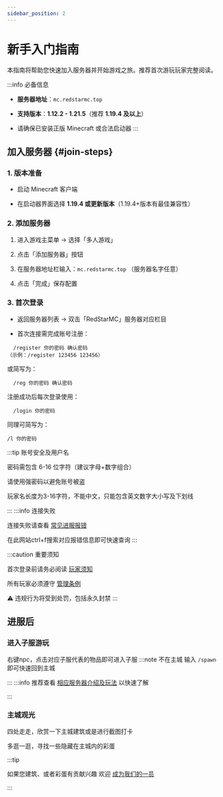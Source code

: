 ```yaml
---
sidebar_position: 2
---
```


# 新手入门指南 

本指南将帮助您快速加入服务器并开始游戏之旅。推荐首次游玩玩家完整阅读。

:::info 必备信息

- **服务器地址**：`mc.redstarmc.top` 

- **支持版本**：**1.12.2 - 1.21.5**（推荐 **1.19.4 及以上**）

- 请确保已安装正版 Minecraft 或合法启动器
:::

## 加入服务器 {#join-steps}

### 1. 版本准备

- 启动 Minecraft 客户端

- 在启动器界面选择 **1.19.4 或更新版本**（1.19.4+版本有最佳兼容性）


### 2. 添加服务器

1. 进入游戏主菜单 → 选择「多人游戏」

2. 点击「添加服务器」按钮

3. 在服务器地址栏输入：`mc.redstarmc.top` （服务器名字任意）

4. 点击「完成」保存配置
   

### 3. 首次登录

- 返回服务器列表 → 双击「RedStarMC」服务器对应栏目

- 首次连接需完成账号注册：
```minecraft
  /register 你的密码 确认密码
（示例：/register 123456 123456）
```
或简写为：
```minecraft
  /reg 你的密码 确认密码
```

注册成功后每次登录使用：
```minecraft
  /login 你的密码
```
同理可简写为：
```minecraft
/l 你的密码
```

:::tip 账号安全及用户名

密码需包含 6-16 位字符（建议字母+数字组合）

请使用强密码以避免账号被盗

玩家名长度为3-16字符，不能中文，只能包含英文数字大小写及下划线

:::
:::info 连接失败

连接失败请查看 [常见进服报错](https://www.bilibili.com/opus/746713831636467719)

在此网站ctrl+f搜索对应报错信息即可快速查询 
:::

:::caution 重要须知 

首次登录前请务必阅读 [玩家须知](rules/player-notice.md)

所有玩家必须遵守 [管理条例](rules/management-regulations.md)

⚠️ 违规行为将受到处罚，包括永久封禁 
:::


## 进服后

### 进入子服游玩
右键npc，点击对应子服代表的物品即可进入子服
:::note 不在主城
输入 `/spawn` 即可快速回到主城

:::
:::info
推荐查看 [相应服务器介绍及玩法](server-introduce/server-introduce.md) 以快速了解

:::
### 主城观光
四处走走，欣赏一下主城建筑或是进行截图打卡

多逛一逛，寻找一些隐藏在主城内的彩蛋

:::tip

如果您建筑、或者彩蛋有贡献兴趣 欢迎 [成为我们的一员](/admin/intro)

:::



